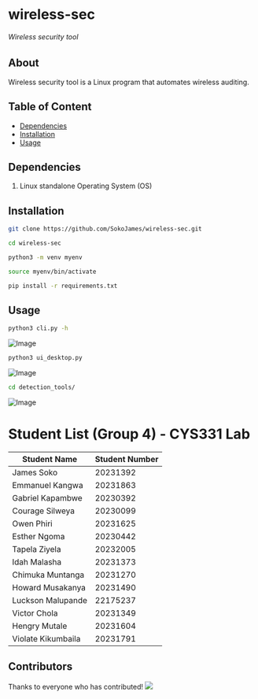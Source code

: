 # wireless-sec 

###### Wireless security tool 

## About
Wireless security tool is a Linux program that automates wireless auditing.

## Table of Content
- [Dependencies](#dependencies)
- [Installation](#installation)
- [Usage](#usage)

## Dependencies
1. Linux standalone Operating System (OS)

## Installation

```bash
git clone https://github.com/SokoJames/wireless-sec.git
```
```bash
cd wireless-sec
```
```bash
python3 -m venv myenv
```
```bash
source myenv/bin/activate
```
```bash
pip install -r requirements.txt
```
## Usage
```bash
python3 cli.py -h
```
![Image](https://github.com/user-attachments/assets/2511eb25-5f32-46cd-9e2c-ea5c89982663)

```bash
python3 ui_desktop.py
```
![Image](https://github.com/user-attachments/assets/522c519c-138a-432a-84bb-ad9a8bb4fc0b)

```bash
cd detection_tools/
```
![Image](https://github.com/user-attachments/assets/5b977b46-5960-41f6-a140-6b5c9e43652d)

# Student List (Group 4) - CYS331 Lab

| **Student Name**   | **Student Number** |
|--------------------|--------------------|
| James Soko         | 20231392           |
| Emmanuel Kangwa    | 20231863           |
| Gabriel Kapambwe   | 20230392           |
| Courage Silweya    | 20230099           |
| Owen Phiri         | 20231625           |
| Esther Ngoma       | 20230442           |
| Tapela Ziyela      | 20232005           |
| Idah Malasha       | 20231373           |
| Chimuka Muntanga   | 20231270           |
| Howard Musakanya   | 20231490           |
| Luckson Malupande  | 22175237           |
| Victor Chola       | 20231349           |
| Hengry Mutale      | 20231604           |
| Violate Kikumbaila | 20231791           |

## Contributors
Thanks to everyone who has contributed!
[![](https://contrib.rocks/image?repo=SokoJames/wireless-sec)](https://github.com/SokoJames/wireless-sec/graphs/contributors)
